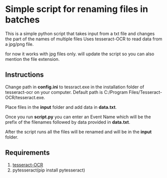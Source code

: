 # Simple script for renaming files in batches

This is a simple python script that takes input from a txt file and changes the part of the names of multiple files
Uses tesseract-OCR to read data from a jpg/png file.

for now it works with jpg files only. will update the script so you can also mention the file extension.

## Instructions
Change path in **config.ini** to tessract.exe in the installation folder of tesseract-ocr on your computer. Default path is C:/Program Files/Tesseract-OCR/tesseract.exe.

Place files in the **input** folder and add data in **data.txt**.


Once you run **script.py** you can enter an Event Name which will be the prefix of the filenames followed by data provided in **data.txt**.


After the script runs all the files will be renamed and will be in the **input** folder.

## Requirements
1. [tesseract-OCR](https://github.com/UB-Mannheim/tesseract/wiki)
2. pytesseract(pip install pytesseract)

